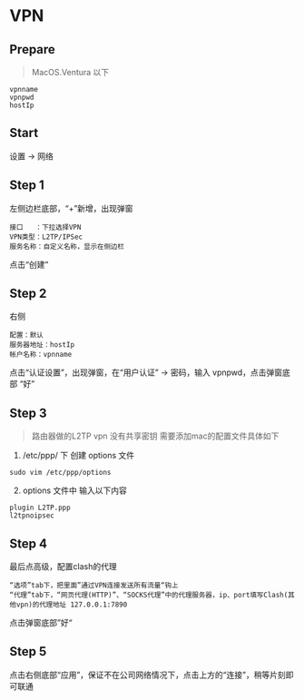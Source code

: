 # VPN

## Prepare

> MacOS.Ventura 以下

```
vpnname
vpnpwd
hostIp
```

## Start

设置 -> 网络

## Step 1

左侧边栏底部，“+”新增，出现弹窗

```
接口   ：下拉选择VPN
VPN类型：L2TP/IPSec
服务名称：自定义名称，显示在侧边栏
```

点击“创建”

## Step 2

右侧

```
配置：默认
服务器地址：hostIp
帐户名称：vpnname
```
点击“认证设置”，出现弹窗，在“用户认证” -> 密码，输入 vpnpwd，点击弹窗底部 “好”

## Step 3

> 路由器做的L2TP vpn 没有共享密钥 需要添加mac的配置文件具体如下

1. /etc/ppp/ 下 创建 options 文件

```
sudo vim /etc/ppp/options
```

2. options 文件中 输入以下内容

```
plugin L2TP.ppp
l2tpnoipsec
```

## Step 4

最后点高级，配置clash的代理

```
“选项”tab下，把里面”通过VPN连接发送所有流量“钩上
“代理”tab下，“网页代理(HTTP)”、“SOCKS代理”中的代理服务器，ip、port填写Clash(其他vpn)的代理地址 127.0.0.1:7890
```
点击弹窗底部”好“

## Step 5

点击右侧底部“应用”，保证不在公司网络情况下，点击上方的“连接”，稍等片刻即可联通





